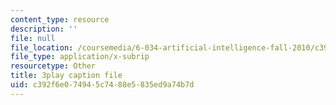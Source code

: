 ```yaml
---
content_type: resource
description: ''
file: null
file_location: /coursemedia/6-034-artificial-intelligence-fall-2010/c392f6e074945c7488e5835ed9a74b7d_TjZBTDzGeGg.vtt
file_type: application/x-subrip
resourcetype: Other
title: 3play caption file
uid: c392f6e0-7494-5c74-88e5-835ed9a74b7d
---
```

